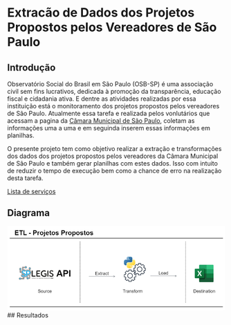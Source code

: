 # Extracão de Dados dos Projetos Propostos pelos Vereadores de São Paulo

## Introdução 
<p>Observatório Social do Brasil em São Paulo (OSB-SP) é uma associação civil sem fins lucrativos, dedicada à promoção da transparência, educação fiscal e cidadania ativa. E dentre as atividades realizadas por essa instituição está o monitoramento dos projetos propostos pelos vereadores de São Paulo.
Atualmente essa tarefa e realizada pelos vonlutários que acessam a pagina da <a href="https://splegisconsulta.saopaulo.sp.leg.br/">Câmara Municipal de São Paulo</a>, coletam as informações uma a uma e em seguinda inserem essas informações em planilhas.</p> 

<p>O presente projeto tem como objetivo realizar a extração e transformações dos dados dos projetos propostos pelos vereadores da Câmara Municipal de São Paulo e também gerar planilhas com estes dados. Isso com intuito de reduzir o tempo de execução bem como a chance de erro na realização desta tarefa.</p>


<a href="https://splegisws.saopaulo.sp.leg.br/ws/ws2.asmx">Lista de serviços</a>

## Diagrama
<img src="assets/imgs/Diagrama ETL.png"/>
## Resultados


